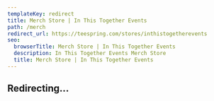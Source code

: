 ```yaml
---
templateKey: redirect
title: Merch Store | In This Together Events
path: /merch
redirect_url: https://teespring.com/stores/inthistogetherevents
seo:
  browserTitle: Merch Store | In This Together Events
  description: In This Together Events Merch Store
  title: Merch Store | In This Together Events
---
```

## Redirecting...